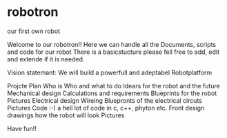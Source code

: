 # robotron
our first own robot

Welcome to our robotron!!
Here we can handle all the Documents, scripts and code for our robot
There is a basicstucture please fell free to add, edit and extende if it is needed.

Vision statemant:
We will build a powerfull and adeptabel Robotplatform 

Projcte Plan
  Who is Who and what to do
  Idears for the robot and the future
Mechanical design
  Calculations and requirements
  Blueprints for the robot
  Pictures
Electrical design
  Wireing
  Bluepronts of the electrical circuts
  Pictures
Code
  :-) a hell lot of code in c, c++, phyton etc.
Front design 
  drawings how the robot will look
  Pictures 

Have fun!!
  

  
